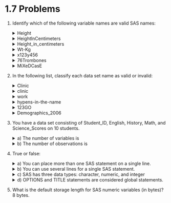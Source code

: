 # 1.7 Problems

1. Identify which of the following variable names are valid SAS names:
   <details><summary>Height</summary>valid</details>
   <details><summary>HeightInCentimeters</summary>valid</details>
   <details><summary>Height_in_centimeters</summary>valid</details>
   <details><summary>Wt-Kg</summary>invalid</details>
   <details><summary>x123y456</summary>valid</details>
   <details><summary>76Trombones</summary>invalid</details>
   <details><summary>MiXeDCasE</summary>valid</details>

2. In the following list, classify each data set name as valid or invalid:
   <details><summary>Clinic</summary>valid</details>
   <details><summary>clinic</summary>valid</details>
   <details><summary>work</summary>valid</details>
   <details><summary>hypens-in-the-name</summary>invalid</details>
   <details><summary>123GO</summary>invalid</details>
   <details><summary>Demographics_2006</summary>valid</details>

3. You have a data set consisting of Student_ID, English, History, Math, and Science_Scores on 10 students.
   <details><summary>a) The number of variables is</summary>5</details>
   <details><summary>b) The number of observations is</summary>10</details>

4. True or false:
   <details><summary>a) You can place more than one SAS statement on a single line.</summary>true</details>
   <details><summary>b) You can use several lines for a single SAS statement.</summary>true</details>
   <details><summary>c) SAS has three data types: character, numeric, and integer</summary>false; character and numeric</details>
   <details><summary>d) OPTIONS and TITLE statements are considered global statements.</summary>true</details>
  
6. What is the default storage length for SAS numeric variables (in bytes)?  
   8 bytes.
  
